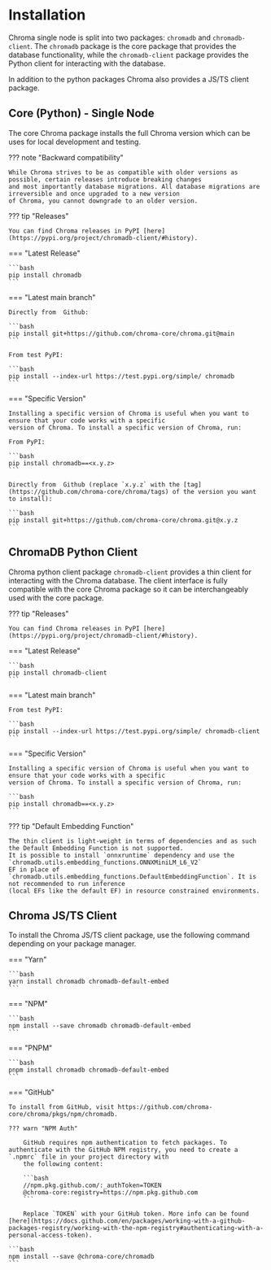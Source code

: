 # Installation

Chroma single node is split into two packages: `chromadb` and `chromadb-client`. The `chromadb` package is the core
package that provides the database functionality, while the `chromadb-client` package provides the Python client for
interacting with the database.

In addition to the python packages Chroma also provides a JS/TS client package.

## Core (Python) - Single Node

The core Chroma package installs the full Chroma version which can be uses for local development and testing.

??? note "Backward compatibility"

    While Chroma strives to be as compatible with older versions as possible, certain releases introduce breaking changes
    and most importantly database migrations. All database migrations are irreversible and once upgraded to a new version
    of Chroma, you cannot downgrade to an older version.

??? tip "Releases"

    You can find Chroma releases in PyPI [here](https://pypi.org/project/chromadb-client/#history).

=== "Latest Release"

    ```bash
    pip install chromadb
    ```

=== "Latest main branch"

    Directly from  Github:

    ```bash
    pip install git+https://github.com/chroma-core/chroma.git@main
    ```

    From test PyPI:

    ```bash
    pip install --index-url https://test.pypi.org/simple/ chromadb
    ```

=== "Specific Version"

    Installing a specific version of Chroma is useful when you want to ensure that your code works with a specific 
    version of Chroma. To install a specific version of Chroma, run:
    
    From PyPI:
    
    ```bash
    pip install chromadb==<x.y.z>
    ```
    
    Directly from  Github (replace `x.y.z` with the [tag](https://github.com/chroma-core/chroma/tags) of the version you want to install):

    ```bash
    pip install git+https://github.com/chroma-core/chroma.git@x.y.z
    ```
    

## ChromaDB Python Client

Chroma python client package `chromadb-client` provides a thin client for interacting with the Chroma database. The
client interface is fully compatible with the core Chroma package so it can be interchangeably used with the core
package.

??? tip "Releases"

    You can find Chroma releases in PyPI [here](https://pypi.org/project/chromadb-client/#history).

=== "Latest Release"

    ```bash
    pip install chromadb-client
    ```

=== "Latest main branch"

    From test PyPI:

    ```bash
    pip install --index-url https://test.pypi.org/simple/ chromadb-client
    ```

=== "Specific Version"

    Installing a specific version of Chroma is useful when you want to ensure that your code works with a specific 
    version of Chroma. To install a specific version of Chroma, run:
    
    ```bash
    pip install chromadb==<x.y.z>
    ```

??? tip "Default Embedding Function"

    The thin client is light-weight in terms of dependencies and as such the Default Embedding Function is not supported.
    It is possible to install `onnxruntime` dependency and use the `chromadb.utils.embedding_functions.ONNXMiniLM_L6_V2` 
    EF in place of `chromadb.utils.embedding_functions.DefaultEmbeddingFunction`. It is not recommended to run inference
    (local EFs like the default EF) in resource constrained environments.
    
## Chroma JS/TS Client

To install the Chroma JS/TS client package, use the following command depending on your package manager.

=== "Yarn"

    ```bash
    yarn install chromadb chromadb-default-embed
    ```

=== "NPM"

    ```bash
    npm install --save chromadb chromadb-default-embed
    ```

=== "PNPM"

    ```bash
    pnpm install chromadb chromadb-default-embed
    ```

=== "GitHub"

    To install from GitHub, visit https://github.com/chroma-core/chroma/pkgs/npm/chromadb.

    ??? warn "NPM Auth"

        GitHub requires npm authentication to fetch packages. To authenticate with the GitHub NPM registry, you need to create a `.npmrc` file in your project directory with
        the following content:

        ```bash
        //npm.pkg.github.com/:_authToken=TOKEN
        @chroma-core:registry=https://npm.pkg.github.com
        ```

        Replace `TOKEN` with your GitHub token. More info can be found [here](https://docs.github.com/en/packages/working-with-a-github-packages-registry/working-with-the-npm-registry#authenticating-with-a-personal-access-token).

    ```bash
    npm install --save @chroma-core/chromadb
    ```

